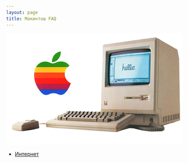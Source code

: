```yaml
---
layout: page
title: Макинтош FAQ
---
```


![Old Mac](/mac/faq/old-mac-computers.png)

* [Интернет](/mac/faq/internet.html)
